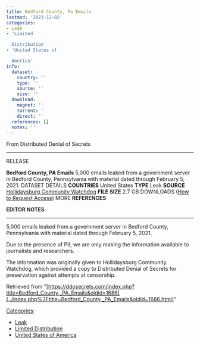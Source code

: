 ```yaml
---
title: Bedford County, Pa Emails
lastmod: '2023-12-02'
categories:
- Leak
- 'Limited

  Distribution'
- 'United States of

  America'
info:
  dataset:
    country: ''
    type: ''
    source: ''
    size: ''
  download:
    magnet: ''
    torrent: ''
    direct: ''
  references: []
  notes: ''
---
```




From Distributed Denial of Secrets

---
RELEASE

**Bedford County, PA Emails**
5,000 emails leaked from a government server in Bedford County, Pennsylvania with material dated through February 5, 2021.
DATASET DETAILS
**COUNTRIES** United States
**TYPE** Leak
**SOURCE** [Hollidaysburg Community Watchdog](https://www.facebook.com/hollidaysburgcommunitywatchdog/)
**FILE SIZE** 2.7 GB
DOWNLOADS ([How to Request Access](Contact.html#Request_Access "Contact"))
MORE
**REFERENCES**

**EDITOR NOTES**

---

5,000 emails leaked from a government server in Bedford County,
Pennsylvania with material dated through February 5, 2021.

Due to the presence of PII, we are only making the information available
to journalists and researchers.

The information was originally given to Hollidaysburg Community
Watchdog, which provided a copy to Distributed Denial of Secrets for
preservation against attempts at censorship.

Retrieved from
"[https://ddosecrets.com/index.php?title=Bedford_County,_PA_Emails&oldid=1686](../index.php%3Ftitle=Bedford_County,_PA_Emails&oldid=1686.html)"

[Categories](./Special:Categories.html "Special:Categories"):

- [Leak](./Category:Leak.html "Category:Leak")
- [Limited
Distribution](./Category:Limited_Distribution.html "Category:Limited Distribution")
- [United States of
America](./Category:United_States_of_America.html "Category:United States of America")
